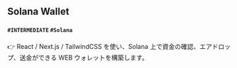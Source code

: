## Solana Wallet

#### `#INTERMEDIATE` `#Solana` 

👉 React / Next.js / TailwindCSS を使い、Solana 上で資金の確認、エアドロップ、送金ができる WEB ウォレットを構築します。
